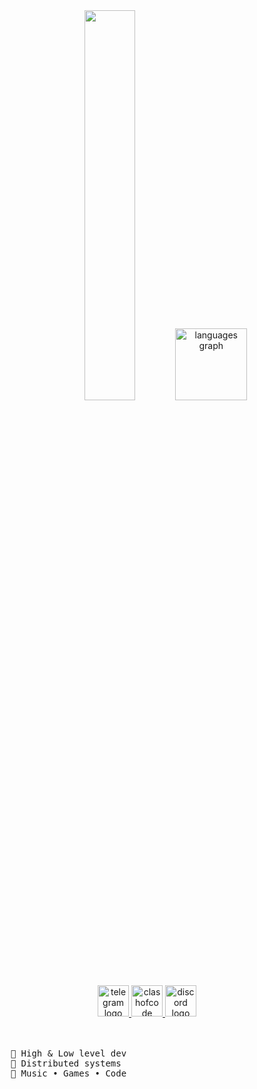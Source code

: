 <div align="center">

<img src="https://readme-typing-svg.demolab.com/?font=Roboto+Slab&pause=1000&color=F780AF&center=true&random=false&width=435&lines=+Developper+%26+La+France+Au+Français+🧠" width="40%" />

  <img src="https://github-readme-stats.vercel.app/api/top-langs?username=jordanbardella&locale=en&hide_title=false&layout=compact&card_width=320&langs_count=5&theme=dracula&hide_border=false" height="115" alt="languages graph"  />
</div>
<div align="center">
  <a href="https://t.me/masturbateur" target="_blank">
    <img src="https://img.shields.io/static/v1?message=Telegram&logo=telegram&label=&color=2CA5E0&logoColor=white&labelColor=&style=for-the-badge" height="50" alt="telegram logo"  />
  </a>
  <a href="https://www.codingame.com/profile/b8e535427752e1e8d371d5fb2c1d21413584906" target="_blank">
    <img src="https://img.shields.io/static/v1?message=ClashOfCode&logo=&label=&color=fff400&logoColor=white&labelColor=&style=for-the-badge" height="50" alt="clashofcode logo"  />
  </a>
  <a href="discord://-/users/1095079849678348288" target="_blank">
    <img src="https://img.shields.io/static/v1?message=Discord&logo=discord&label=&color=7289DA&logoColor=white&labelColor=&style=for-the-badge" height="50" alt="discord logo"  />
  </a>
</div>
<br><br>
<pre>
    💼 High & Low level dev 
    📖 Distributed systems
    🐾 Music • Games • Code
</pre>
<br><br>
</div>
